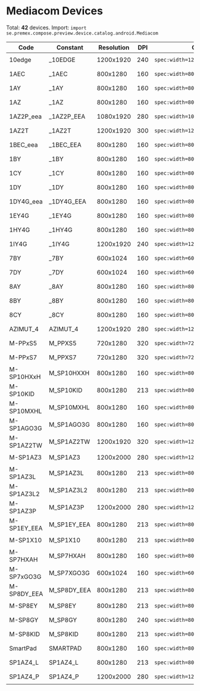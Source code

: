# Mediacom Devices

Total: **42** devices. Import: `import se.premex.compose.preview.device.catalog.android.Mediacom`

| Code | Constant | Resolution | DPI | Compose Spec | Preview Usage |
|------|----------|------------|-----|-------------|---------------|
| 10edge | _10EDGE | 1200x1920 | 240 | `spec:width=1200px,height=1920px,dpi=240` | `@Preview(device = Mediacom._10EDGE)` |
| 1AEC | _1AEC | 800x1280 | 160 | `spec:width=800px,height=1280px,dpi=160` | `@Preview(device = Mediacom._1AEC)` |
| 1AY | _1AY | 800x1280 | 160 | `spec:width=800px,height=1280px,dpi=160` | `@Preview(device = Mediacom._1AY)` |
| 1AZ | _1AZ | 800x1280 | 160 | `spec:width=800px,height=1280px,dpi=160` | `@Preview(device = Mediacom._1AZ)` |
| 1AZ2P_eea | _1AZ2P_EEA | 1080x1920 | 280 | `spec:width=1080px,height=1920px,dpi=280` | `@Preview(device = Mediacom._1AZ2P_EEA)` |
| 1AZ2T | _1AZ2T | 1200x1920 | 300 | `spec:width=1200px,height=1920px,dpi=300` | `@Preview(device = Mediacom._1AZ2T)` |
| 1BEC_eea | _1BEC_EEA | 800x1280 | 160 | `spec:width=800px,height=1280px,dpi=160` | `@Preview(device = Mediacom._1BEC_EEA)` |
| 1BY | _1BY | 800x1280 | 160 | `spec:width=800px,height=1280px,dpi=160` | `@Preview(device = Mediacom._1BY)` |
| 1CY | _1CY | 800x1280 | 160 | `spec:width=800px,height=1280px,dpi=160` | `@Preview(device = Mediacom._1CY)` |
| 1DY | _1DY | 800x1280 | 160 | `spec:width=800px,height=1280px,dpi=160` | `@Preview(device = Mediacom._1DY)` |
| 1DY4G_eea | _1DY4G_EEA | 800x1280 | 160 | `spec:width=800px,height=1280px,dpi=160` | `@Preview(device = Mediacom._1DY4G_EEA)` |
| 1EY4G | _1EY4G | 800x1280 | 160 | `spec:width=800px,height=1280px,dpi=160` | `@Preview(device = Mediacom._1EY4G)` |
| 1HY4G | _1HY4G | 800x1280 | 160 | `spec:width=800px,height=1280px,dpi=160` | `@Preview(device = Mediacom._1HY4G)` |
| 1IY4G | _1IY4G | 1200x1920 | 240 | `spec:width=1200px,height=1920px,dpi=240` | `@Preview(device = Mediacom._1IY4G)` |
| 7BY | _7BY | 600x1024 | 160 | `spec:width=600px,height=1024px,dpi=160` | `@Preview(device = Mediacom._7BY)` |
| 7DY | _7DY | 600x1024 | 160 | `spec:width=600px,height=1024px,dpi=160` | `@Preview(device = Mediacom._7DY)` |
| 8AY | _8AY | 800x1280 | 160 | `spec:width=800px,height=1280px,dpi=160` | `@Preview(device = Mediacom._8AY)` |
| 8BY | _8BY | 800x1280 | 160 | `spec:width=800px,height=1280px,dpi=160` | `@Preview(device = Mediacom._8BY)` |
| 8CY | _8CY | 800x1280 | 160 | `spec:width=800px,height=1280px,dpi=160` | `@Preview(device = Mediacom._8CY)` |
| AZIMUT_4 | AZIMUT_4 | 1200x1920 | 280 | `spec:width=1200px,height=1920px,dpi=280` | `@Preview(device = Mediacom.AZIMUT_4)` |
| M-PPxS5 | M_PPXS5 | 720x1280 | 320 | `spec:width=720px,height=1280px,dpi=320` | `@Preview(device = Mediacom.M_PPXS5)` |
| M-PPxS7 | M_PPXS7 | 720x1280 | 320 | `spec:width=720px,height=1280px,dpi=320` | `@Preview(device = Mediacom.M_PPXS7)` |
| M-SP10HXxH | M_SP10HXXH | 800x1280 | 160 | `spec:width=800px,height=1280px,dpi=160` | `@Preview(device = Mediacom.M_SP10HXXH)` |
| M-SP10KID | M_SP10KID | 800x1280 | 213 | `spec:width=800px,height=1280px,dpi=213` | `@Preview(device = Mediacom.M_SP10KID)` |
| M-SP10MXHL | M_SP10MXHL | 800x1280 | 160 | `spec:width=800px,height=1280px,dpi=160` | `@Preview(device = Mediacom.M_SP10MXHL)` |
| M-SP1AGO3G | M_SP1AGO3G | 800x1280 | 160 | `spec:width=800px,height=1280px,dpi=160` | `@Preview(device = Mediacom.M_SP1AGO3G)` |
| M-SP1AZ2TW | M_SP1AZ2TW | 1200x1920 | 320 | `spec:width=1200px,height=1920px,dpi=320` | `@Preview(device = Mediacom.M_SP1AZ2TW)` |
| M-SP1AZ3 | M_SP1AZ3 | 1200x2000 | 280 | `spec:width=1200px,height=2000px,dpi=280` | `@Preview(device = Mediacom.M_SP1AZ3)` |
| M-SP1AZ3L | M_SP1AZ3L | 800x1280 | 213 | `spec:width=800px,height=1280px,dpi=213` | `@Preview(device = Mediacom.M_SP1AZ3L)` |
| M-SP1AZ3L2 | M_SP1AZ3L2 | 800x1280 | 213 | `spec:width=800px,height=1280px,dpi=213` | `@Preview(device = Mediacom.M_SP1AZ3L2)` |
| M-SP1AZ3P | M_SP1AZ3P | 1200x2000 | 280 | `spec:width=1200px,height=2000px,dpi=280` | `@Preview(device = Mediacom.M_SP1AZ3P)` |
| M-SP1EY_EEA | M_SP1EY_EEA | 800x1280 | 213 | `spec:width=800px,height=1280px,dpi=213` | `@Preview(device = Mediacom.M_SP1EY_EEA)` |
| M-SP1X10 | M_SP1X10 | 800x1280 | 213 | `spec:width=800px,height=1280px,dpi=213` | `@Preview(device = Mediacom.M_SP1X10)` |
| M-SP7HXAH | M_SP7HXAH | 800x1280 | 160 | `spec:width=800px,height=1280px,dpi=160` | `@Preview(device = Mediacom.M_SP7HXAH)` |
| M-SP7xGO3G | M_SP7XGO3G | 600x1024 | 160 | `spec:width=600px,height=1024px,dpi=160` | `@Preview(device = Mediacom.M_SP7XGO3G)` |
| M-SP8DY_EEA | M_SP8DY_EEA | 800x1280 | 213 | `spec:width=800px,height=1280px,dpi=213` | `@Preview(device = Mediacom.M_SP8DY_EEA)` |
| M-SP8EY | M_SP8EY | 800x1280 | 213 | `spec:width=800px,height=1280px,dpi=213` | `@Preview(device = Mediacom.M_SP8EY)` |
| M-SP8GY | M_SP8GY | 800x1280 | 240 | `spec:width=800px,height=1280px,dpi=240` | `@Preview(device = Mediacom.M_SP8GY)` |
| M-SP8KID | M_SP8KID | 800x1280 | 213 | `spec:width=800px,height=1280px,dpi=213` | `@Preview(device = Mediacom.M_SP8KID)` |
| SmartPad | SMARTPAD | 800x1280 | 160 | `spec:width=800px,height=1280px,dpi=160` | `@Preview(device = Mediacom.SMARTPAD)` |
| SP1AZ4_L | SP1AZ4_L | 800x1280 | 213 | `spec:width=800px,height=1280px,dpi=213` | `@Preview(device = Mediacom.SP1AZ4_L)` |
| SP1AZ4_P | SP1AZ4_P | 1200x2000 | 280 | `spec:width=1200px,height=2000px,dpi=280` | `@Preview(device = Mediacom.SP1AZ4_P)` |

<!-- Generated automatically. Do not edit manually. -->
